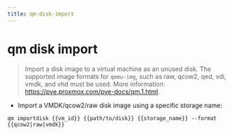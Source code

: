 ```yaml
---
title: qm-disk-import
---
```

# qm disk import

> Import a disk image to a virtual machine as an unused disk.
> The supported image formats for `qemu-img`, such as raw, qcow2, qed, vdi, vmdk, and vhd must be used.
> More information: <https://pve.proxmox.com/pve-docs/qm.1.html>.

- Import a VMDK/qcow2/raw disk image using a specific storage name:

`qm importdisk {{vm_id}} {{path/to/disk}} {{storage_name}} --format {{qcow2|raw|vmdk}}`
